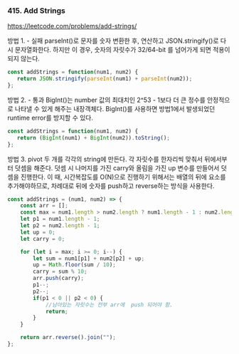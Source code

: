 ### 415. Add Strings
https://leetcode.com/problems/add-strings/

방법 1. - 실패
parseInt()로 문자를 숫자 변환한 후, 연산하고 JSON.stringify()로 다시 문자열화한다.
하지만 이 경우, 숫자의 자릿수가 32/64-bit 를 넘어가게 되면 적용이 되지 않는다.
```js
const addStrings = function(num1, num2) {
   return JSON.stringify(parseInt(num1) + parseInt(num2));
};
```
방법 2. - 통과
BigInt()는 number 값의 최대치인 2^53 - 1보다 더 큰 정수를 안정적으로 나타낼 수 있게 해주는 내장객체다.
BigInt()를 사용하면 방법1에서 발생되었던 runtime error를 방지할 수 있다.
```js
const addStrings = function(num1, num2) {
   return (BigInt(num1) + BigInt(num2)).toString();
};
```

방법 3.
pivot 두 개를 각각의 string에 만든다.
각 자릿수를 한자리씩 맞춰서 뒤에서부터 덧셈을 해준다.
덧셈 시 나머지를 가진 carry와 올림을 가진 up 변수를 만들어서 덧셈을 진행한다.
이 때, 시간복잡도를 O(N)으로 진행하기 위해서는 배열의 뒤에 요소를 추가해야하므로, 차례대로 뒤에 숫자를 push하고 reverse하는 방식을 사용한다.
```js
const addStrings = (num1, num2) => {
    const arr = [];
    const max = num1.length > num2.length ? num1.length - 1 : num2.length - 1;
    let p1 = num1.length - 1;
    let p2 = num2.length - 1;
    let up = 0;
    let carry = 0;

    for (let i = max; i >= 0; i--) {
        let sum = num1[p1] + num2[p2] + up;
        up = Math.floor(sum / 10);
        carry = sum % 10;
        arr.push(carry);
        p1--;
        p2--;
        if(p1 < 0 || p2 < 0) {
            //남아있는 자릿수는 전부 arr에  push 되어야 함.
            return;
        }
    }

    return arr.reverse().join("");
};
```